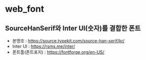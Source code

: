 # web_font

## SourceHanSerif와 Inter UI(숫자)를 결합한 폰트

  * 본명조 : <https://source.typekit.com/source-han-serif/kr/>
  * Inter UI : <https://rsms.me/inter/>
  * 폰트툴(폰트포지) : <https://fontforge.org/en-US/>
